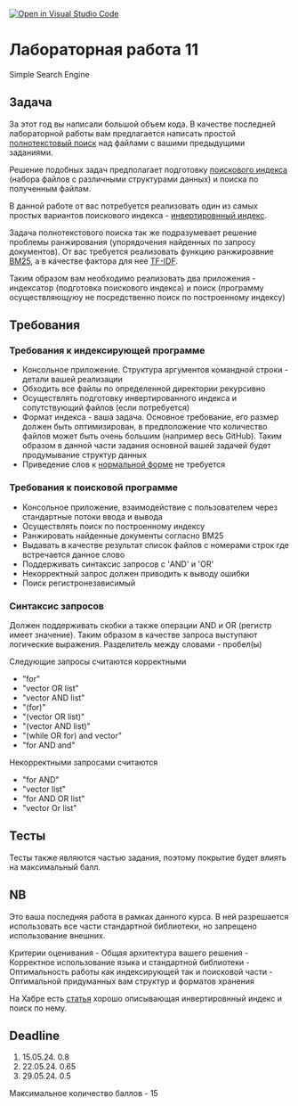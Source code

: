 [![Open in Visual Studio Code](https://classroom.github.com/assets/open-in-vscode-718a45dd9cf7e7f842a935f5ebbe5719a5e09af4491e668f4dbf3b35d5cca122.svg)](https://classroom.github.com/online_ide?assignment_repo_id=14945850&assignment_repo_type=AssignmentRepo)
# Лабораторная работа 11

Simple Search Engine

## Задача

За этот год вы написали большой объем кода. В качестве последней лабораторной работы вам предлагается написать проcтой [полнотекстовый поиск](https://en.wikipedia.org/wiki/Full-text_search) над файлами с вашими предыдущими заданиями.

Решение подобных задач предполагает подготовку [поискового индекса](https://en.wikipedia.org/wiki/Search_engine_indexing) (набора файлов с различными структурами данных) и поиска по полученным файлам.

В данной работе от вас потребуется реализовать один из самых простых вариантов поискового индекса - [инвертировнный индекс](https://en.wikipedia.org/wiki/Inverted_index).

Задача полнотекстового поиска так же подразумевает решение проблемы ранжирования (упорядочения найденных по запросу документов). От вас требуется реализовать функцию ранжироавние [BM25](https://en.wikipedia.org/wiki/Okapi_BM25), а в качестве фактора для нее [TF-IDF](https://en.wikipedia.org/wiki/Tf%E2%80%93idf).

Таким образом вам необходимо реализовать два приложения - индексатор (подготовка поискового индекса) и поиск (программу осуществляющуюу не посредственно поиск по построенному индексу)

## Требования

### Требования к индексирующей программе

- Консольное приложение. Структура аргументов командной строки - детали вашей реализации
- Обходить все файлы по определенной директории рекурсивно
- Осуществлять подготовку инвертированного индекса и сопутствующий файлов (если потребуется)
- Формат индекса - ваша задача. Основное требование, его размер должен быть оптимизирован, в предположение что количество файлов может быть очень большим (например весь GitHub). Таким образом в данной части задания основной вашей задачей будет продумывание структур данных
- Приведение слов к [нормальной форме](https://ru.wikipedia.org/wiki/%D0%9B%D0%B5%D0%BC%D0%BC%D0%B0%D1%82%D0%B8%D0%B7%D0%B0%D1%86%D0%B8%D1%8F) не требуется

### Требования к поисковой программе

- Консольное приложение, взаимодействие с пользователем через стандартные потоки ввода и вывода
- Осуществлять поиск по построенному индексу
- Ранжировать найденные документы согласно BM25
- Выдавать в качестве результат список файлов с номерами строк где встречается данное слово
- Поддерживать синтаксис запросов с 'AND' и 'OR'
- Некорректный запрос должен приводить к выводу ошибки
- Поиск регистронезависимый

### Синтаксис запросов

Должен поддерживать скобки а также операции AND и OR (регистр имеет значение).
Таким образом в качестве запроса выступают логические выражения. Разделитель между словами - пробел(ы)

Следующие запросы считаются корректными

 - "for"
 - "vector OR list"
 - "vector AND list"
 - "(for)"
 - "(vector OR list)"
 - "(vector AND list)"
 - "(while OR for) and vector"
 - "for AND and"

Некорректными запросами считаются
 - "for AND"
 - "vector list"
 - "for AND OR list"
- "vector Or list"
 

## Тесты

Тесты также являются частью задания, поэтому покрытие будет влиять на максимальный балл.

## NB

Это ваша последняя работа в рамках данного курса. В ней разрешается использовать все части стандартной библиотеки, но запрещено использование внешних.


Критерии оценивания
    - Общая архитектура вашего решения
    - Корректное использование языка и стандартной библиотеки
    - Оптимальность работы как индексирующей так и поисковой части
    - Оптимальной придуманных вам структур и форматов хранения

На Хабре есть [статья](https://habr.com/ru/articles/545634/) хорошо описывающая инвертировнный индекс и поиск по нему.


## Deadline

1. 15.05.24. 0.8
2. 22.05.24. 0.65
3. 29.05.24. 0.5

Максимальное количество баллов - 15
